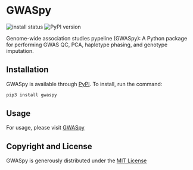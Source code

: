 # GWASpy

<!-- badges: start -->
![install status](https://github.com/atgu/GWASpy/actions/workflows/install-ci.yml/badge.svg)
![PyPI version](https://badge.fury.io/py/gwaspy.svg)

Genome-wide association studies pypeline (GWASpy): A Python package for performing GWAS QC, PCA, haplotype phasing, and
genotype imputation.

## Installation
GWASpy is available through [PyPI](https://pypi.org/project/gwaspy/). To install, run the command:
```bash
pip3 install gwaspy
```

## Usage
For usage, please visit [GWASpy](https://gwaspy.readthedocs.io/)

## Copyright and License
GWASpy is generously distributed under the [MIT License](https://github.com/atgu/GWASpy/blob/main/LICENSE)